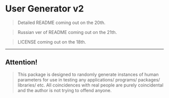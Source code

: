 # User Generator v2

> Detailed README coming out on the 20th.

> Russian ver of README coming out on the 21th.

> LICENSE coming out on the 18th.

---
## Attention! 

> This package is designed to randomly generate instances of human parameters for use in testing any applications/ programs/ packages/ libraries/ etc. All coincidences with real people are purely coincidental and the author is not trying to offend anyone.
